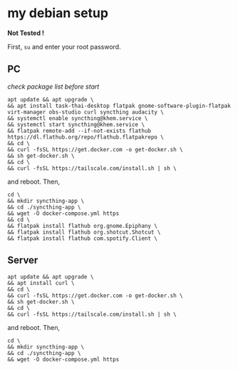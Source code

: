 # my debian setup

**Not Tested !**

First,
`su`
and enter your root password.

## PC
*check package list before start*
```
apt update && apt upgrade \
&& apt install task-thai-desktop flatpak gnome-software-plugin-flatpak virt-manager obs-studio curl syncthing audacity \
&& systemctl enable syncthing@khem.service \
&& systemctl start syncthing@khem.service \
&& flatpak remote-add --if-not-exists flathub https://dl.flathub.org/repo/flathub.flatpakrepo \
&& cd \
&& curl -fsSL https://get.docker.com -o get-docker.sh \
&& sh get-docker.sh \
&& cd \
&& curl -fsSL https://tailscale.com/install.sh | sh \
```
and reboot. Then,
```
cd \
&& mkdir syncthing-app \
&& cd ./syncthing-app \
&& wget -O docker-compose.yml https
&& cd \
&& flatpak install flathub org.gnome.Epiphany \
&& flatpak install flathub org.shotcut.Shotcut \
&& flatpak install flathub com.spotify.Client \
```

## Server
```
apt update && apt upgrade \
&& apt install curl \
&& cd \
&& curl -fsSL https://get.docker.com -o get-docker.sh \
&& sh get-docker.sh \
&& cd \
&& curl -fsSL https://tailscale.com/install.sh | sh \
```
and reboot. Then,
```
cd \
&& mkdir syncthing-app \
&& cd ./syncthing-app \
&& wget -O docker-compose.yml https
```
